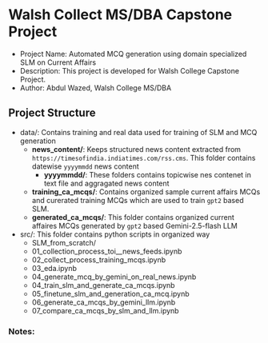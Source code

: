 # Walsh Collect MS/DBA Capstone Project

- Project Name: Automated MCQ generation using domain specialized SLM on Current Affairs
- Description: This project is developed for Walsh College Capstone Project.
- Author: Abdul Wazed, Walsh College MS/DBA


## Project Structure

- data/: Contains training and real data used for training of SLM and MCQ generation 
	- **news_content/**: Keeps structured news content extracted from `https://timesofindia.indiatimes.com/rss.cms`. This folder contains datewise  `yyyymmdd` news content 
		- **yyyymmdd/**: These folders contains topicwise nes contenet in text file and aggragated news content
	- **training_ca_mcqs/**: Contains organized sample current affairs MCQs and curerated training MCQs which are used to train `gpt2` based SLM.
	- **generated_ca_mcqs/**: This folder contains organized current affaires MCQs generated by `gpt2` based Gemini-2.5-flash LLM
- src/: This folder contains python scripts in organized way
	- SLM_from_scratch/
	- 01_collection_process_toi__news_feeds.ipynb
	- 02_collect_process_training_mcqs.ipynb
	- 03_eda.ipynb
	- 04_generate_mcq_by_gemini_on_real_news.ipynb
	- 04_train_slm_and_generate_ca_mcqs.ipynb
	- 05_finetune_slm_and_generation_ca_mcq.ipynb
	- 06_generate_ca_mcqs_by_gemini_llm.ipynb
	- 07_compare_ca_mcqs_by_slm_and_llm.ipynb

### Notes: